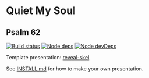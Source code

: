 # Quiet My Soul
## Psalm 62

[![Build status](https://api.travis-ci.org/sermons/quiet.svg)](https://travis-ci.org/github/sermons/quiet)
[![Node deps](https://david-dm.org/sermons/quiet.svg)](https://david-dm.org/sermons/quiet)
[![Node devDeps](https://david-dm.org/sermons/quiet/dev-status.svg)](https://david-dm.org/sermons/quiet?type=dev)

Template presentation: [reveal-skel](https://github.com/sermons/reveal-skel)

See [INSTALL.md](INSTALL.md)
for how to make your own presentation.
